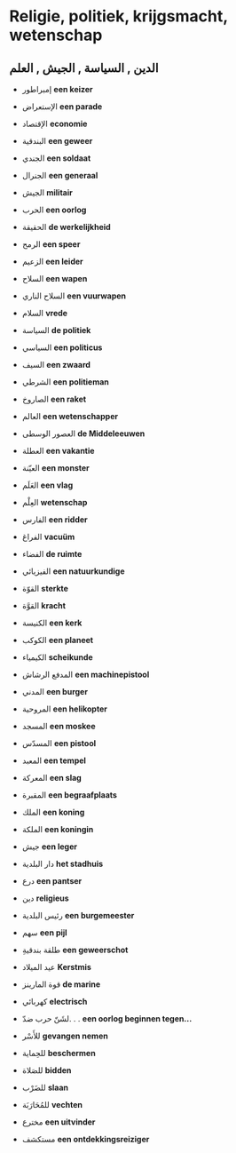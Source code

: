 <!-- header -->
<!-- endHeader -->

# Religie, politiek, krijgsmacht, wetenschap

## الدين , السياسة , الجيش , العلم

- إمبراطور
**een keizer**

- الإستعراض
**een parade**

- الإقتصاد
**economie**

- البندقية
**een geweer**

- الجندي
**een soldaat**

- الجنرال
**een generaal**

- الجيش
**militair**

- الحرب
**een oorlog**

- الحقيقة
**de werkelijkheid**

- الرمح
**een speer**

- الزعيم
**een leider**

- السلاح
**een wapen**

- السلاح الناري
**een vuurwapen**

- السلام
**vrede**

- السياسة
**de politiek**

- السياسي
**een politicus**

- السيف
**een zwaard**

- الشرطي
**een politieman**

- الصاروخ
**een raket**

- العالم
**een wetenschapper**

- العصور الوسطى
**de Middeleeuwen**

- العطلة
**een vakantie**

- العيّنة
**een monster**

- العَلَم
**een vlag**

- العِلْم
**wetenschap**

- الفارس
**een ridder**

- الفراغ
**vacuüm**

- الفضاء
**de ruimte**

- الفيزيائي
**een natuurkundige**

- القوّة
**sterkte**

- القوَّة
**kracht**

- الكنيسة
**een kerk**

- الكوكب
**een planeet**

- الكيمياء
**scheikunde**

- المدفع الرشاش
**een machinepistool**

- المدني
**een burger**

- المروحية
**een helikopter**

- المسجد
**een moskee**

- المسدّس
**een pistool**

- المعبد
**een tempel**

- المعركة
**een slag**

- المقبرة
**een begraafplaats**

- الملك
**een koning**

- الملكة
**een koningin**

- جيش
**een leger**

- دار البلدية
**het stadhuis**

- درع
**een pantser**

- دين
**religieus**

- رئيس البلدية
**een burgemeester**

- سهم
**een pijl**

- طلقة بندقيةِ
**een geweerschot**

- عيد الميلاد
**Kerstmis**

- قوة المارينز
**de marine**

- كهربائي
**electrisch**

- لشَنّ حرب ضدّ. . .
**een oorlog beginnen tegen…**

- للأَسْر
**gevangen nemen**

- للحِماية
**beschermen**

- للصَلاة
**bidden**

- للضَرْب
**slaan**

- للمُحَارَبَة
**vechten**

- مخترع
**een uitvinder**

- مستكشف
**een ontdekkingsreiziger**

